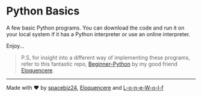 # Python Basics
A few basic Python programs. You can download the code and run it on your local system if it has a Python interpreter or use an online interpreter.

Enjoy...

> P.S, for insight into a different way of implementing these programs, refer to this fantastic repo, [Beginner-Python](https://github.com/Eloquencere/Beginner-Python) by my good friend [Eloquencere](https://github.com/Eloquencere).
___
Made with :heart: by [spacebiz24](https://github.com/spacebiz24), [Eloquencere](https://github.com/Eloquencere) and [L-o-n-e-W-o-l-f](https://github.com/L-o-n-e-W-o-l-f)
